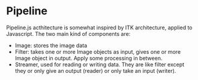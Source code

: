 # Pipeline

Pipeline.js acthitecture is somewhat inspired by ITK architecture, applied to Javascript. The two main kind of components are:  
- Image: stores the image data
- Filter: takes one or more Image objects as input, gives one or more Image object in output. Apply some processing in between.
- Streamer, used for reading or writing data. They are like filter except they or only give an output (reader) or only take an input (writer).
